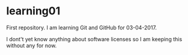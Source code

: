 # learning01
First repository. I am learning Git and GitHub for 03-04-2017.

I dont't yet know anything about software licenses so I am keeping this without any for now. 
